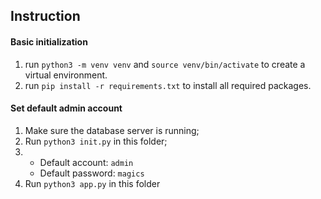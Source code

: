 ## Instruction

#### Basic initialization
1. run `python3 -m venv venv` and `source venv/bin/activate` to create a virtual environment.
2. run `pip install -r requirements.txt` to install all required packages.


#### Set default admin account
1. Make sure the database server is running;
2. Run `python3 init.py` in this folder;
3. * Default account: `admin`
   * Default password: `magics`
4. Run `python3 app.py` in this folder